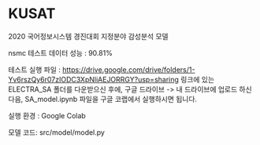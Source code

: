 # KUSAT

2020 국어정보시스템 경진대회 지정분야 감성분석 모델


nsmc 테스트 데이터 성능 : 90.81%


테스트 실행 파일 : https://drive.google.com/drive/folders/1-Yv6rszQy6r07zIODC3XpNliAEJORRGY?usp=sharing
링크에 있는 ELECTRA_SA 폴더를 다운받으신 후에,
구글 드라이브 -> 내 드라이브에 업로드 하신 다음, SA_model.ipynb 파일을 구글 코랩에서 실행하시면 됩니다.



실행 환경 : Google Colab

모델 코드: src/model/model.py
